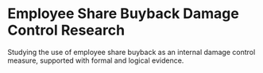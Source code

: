 # Employee Share Buyback Damage Control Research
Studying the use of employee share buyback as an internal damage control measure, supported with formal and logical evidence.
